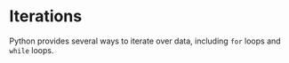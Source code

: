 # Iterations

Python provides several ways to iterate over data, including `for` loops and `while` loops.
